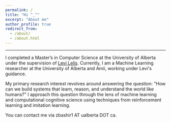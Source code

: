 ```yaml
---
permalink: /
title: "Hi ^_^"
excerpt: "About me"
author_profile: true
redirect_from: 
  - /about/
  - /about.html
---
```


---
I completed a Master’s in Computer Science at the University of Alberta under the supervision of [Levi Lelis](https://webdocs.cs.ualberta.ca/~santanad/). Currently, I am a Machine Learning researcher at the University of Alberta and Amii, working under Levi's guidance.


My primary research interest revolves around answering the question: "How can we build systems that learn, reason, and understand the world like humans?" I approach this question through the lens of machine learning and computational cognitive science using techniques from reinforcement learning and imitation learning.

You can contact me via zbashir1 AT ualberta DOT ca.

<!-- My primary research interest revolves around answering the question: "How can we build systems that learn, reason, and understand the world like humans?" I approach this question through the lens of symbolic reasoning and neurosymbolic AI using techniques from reinforcement learning and imitation learning.
 -->
<!-- 
Publications
======
---

**Learning Neuro-Augmented Domain-Specific Languages**\
*<ins>**Zahra Bashir**</ins>, David Aleixo, Kevin Ellis, Levi Lelis (To be submitted to ICML 2025 in Jan)*\
[abstract link](https://zahrabashir98.github.io/abstract.pdf) - preprint will be out soon!


**Revisiting the Assessment of Programmatic Policy Interpretability: Insights from Human Evaluation**\
*<ins>**Zahra Bashir**</ins>, Michael Bowling, Levi Lelis (Under Review at IJCAI 2025)*\
[paper link](https://zahrabashir98.github.io/paper.pdf) -->

<!-- [paper link](https://www.researchgate.net/publication/386080072_Revisiting_The_Assessment_Of_Programmatic_Policy_Interpretability_Insights_From_Human_Evaluation) -->


<!-- **Assessing the Interpretability of Programmatic Policies with Large Language Models**\
*<ins>**Zahra Bashir**</ins>, Michael Bowling, Levi Lelis (RLC 2024 InterpPol Workshop)*\
[paper link](https://arxiv.org/abs/2311.06979) -->